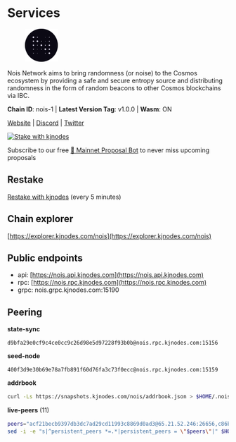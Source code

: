 # Services

<figure><img src="https://raw.githubusercontent.com/kj89/cosmos-images/main/logos/nois.png" alt=""><figcaption></figcaption></figure>

Nois Network aims to bring randomness (or noise)  to the Cosmos ecosystem by providing a safe and  secure entropy source and distributing randomness  in the form of random beacons to other Cosmos blockchains via IBC.

**Chain ID**: nois-1 | **Latest Version Tag**: v1.0.0 | **Wasm**: ON

[Website](https://nois.network) | [Discord](https://discord.gg/dHdpwtEb6F) | [Twitter](https://twitter.com/NoisRNG)

[![Stake with kjnodes](https://i.ibb.co/cr44Q8j/button-stake-with-kjnodes.png)](https://restake.app/nois/noisvaloper1fe7ju873fkknmfrmytaft93y5rlf0xcrqtp39k)

Subscribe to our free [🤖 Mainnet Proposal Bot](https://t.me/kjnodes_proposal_bot) to never miss upcoming proposals

## Restake

[Restake with kjnodes](https://restake.app/nois/noisvaloper1fe7ju873fkknmfrmytaft93y5rlf0xcrqtp39k) (every 5 minutes)
## Chain explorer
[https://explorer.kjnodes.com/nois](https://explorer.kjnodes.com/nois)

## Public endpoints

* api: [https://nois.api.kjnodes.com](https://nois.api.kjnodes.com)
* rpc: [https://nois.rpc.kjnodes.com](https://nois.rpc.kjnodes.com)
* grpc: nois.grpc.kjnodes.com:15190

## Peering

**state-sync**

```text
d9bfa29e0cf9c4ce0cc9c26d98e5d97228f93b0b@nois.rpc.kjnodes.com:15156
```

**seed-node**

```text
400f3d9e30b69e78a7fb891f60d76fa3c73f0ecc@nois.rpc.kjnodes.com:15159
```

**addrbook**
```bash
curl -Ls https://snapshots.kjnodes.com/nois/addrbook.json > $HOME/.noisd/config/addrbook.json
```

**live-peers** (11)
```bash
peers="acf21becb9397db3dc7ad29cd11993c8869d0ad3@65.21.52.246:26656,c86b0c3ffb4fa65b188ac68d2872a9d91559bce1@65.21.55.133:26656,0cf59ab91e4a96d6e5427d903644edd18d9421d1@142.132.248.138:26786,23d7872bdd8b1bf80b52cb20da57b88a4935bc3d@65.109.30.197:22656,9620f8453f34270be5fa3d458968d8bd1c997430@95.70.184.178:29656,d2041f5d812b4fb196d5210a287448b68fe7bef9@95.217.104.49:51656,0b4857a716ff7e9a1813c1f069f177e8d0a7c744@85.10.199.157:51656,ed0cce5194ebefdf2f4d9301efc9a12101c35aa2@57.128.163.232:26656,40692288807db7ac022e24e9247cd60e7fc995c7@81.0.248.57:17356,b26e5ac4afbadf96ad31ee3aeb5e6557f2894037@65.108.199.222:30656,d9bfa29e0cf9c4ce0cc9c26d98e5d97228f93b0b@65.109.88.38:15156"
sed -i -e "s|^persistent_peers *=.*|persistent_peers = \"$peers\"|" $HOME/.noisd/config/config.toml
```
